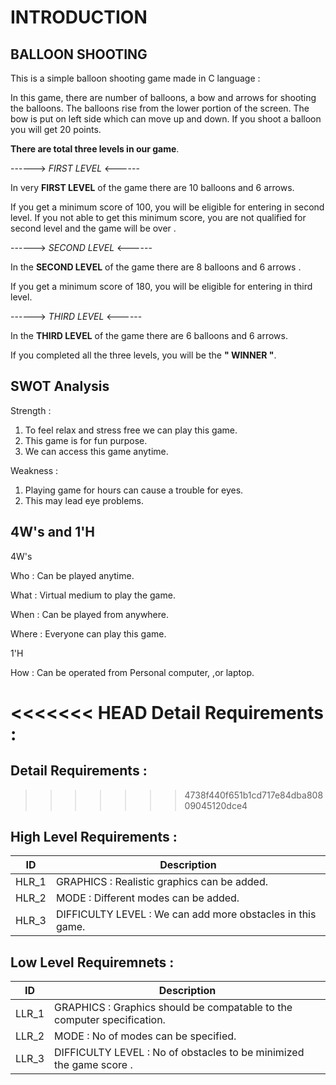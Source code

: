 
# INTRODUCTION 

## BALLOON SHOOTING

This is a simple balloon shooting game made in C language :

In this game, there are number of balloons, a bow and arrows for shooting the balloons. 
The balloons rise from the lower portion of the screen. 
The bow is put on left side which can move up and down. If you shoot a balloon you will get 20 points. 



**There are total three levels in our game**.


   ------>  *FIRST LEVEL*   <------
   
In very **FIRST LEVEL** of the game there are 10 balloons and 6 arrows.

If you get a minimum score of 100, you will be eligible for entering in second level. 
If you not able to get this minimum score, you are not qualified for second level and the game will be over . 

 
 ------>  *SECOND LEVEL*   <------

In the **SECOND LEVEL** of the game there are  8 balloons and 6 arrows .

If you get a minimum score of 180, you will be eligible for entering in third level.


   ------>  *THIRD LEVEL*   <------
 
 In the **THIRD LEVEL** of the game there are 6 balloons and 6 arrows.

If you completed all the three levels, you will be the **" WINNER "**.






## SWOT Analysis

 Strength :
1. To feel relax and  stress free we can play this game.
2. This game is for fun purpose.
3. We can access this game anytime.

Weakness :
1. Playing game for hours can cause a trouble for eyes.
2. This may lead eye problems.
 



## 4W's and 1'H

4W's

Who : Can be played anytime.


What : Virtual medium to  play the game.


When : Can be played from anywhere.


Where : Everyone can play this game.


1'H

How : Can be operated from Personal computer, ,or laptop.

      



<<<<<<< HEAD
**Detail Requirements** :
=======

## Detail Requirements :
>>>>>>> 4738f440f651b1cd717e84dba80809045120dce4

## High Level Requirements :
| ID | Description |
| --- | --- |
| HLR_1 | GRAPHICS : Realistic graphics can be added. |
| HLR_2 | MODE : Different modes can be added. |
| HLR_3 | DIFFICULTY LEVEL : We can add more obstacles in this game. |

## Low Level Requiremnets :
| ID | Description |
| --- | --- |
| LLR_1 | GRAPHICS : Graphics should be  compatable to the computer specification. |
| LLR_2 | MODE : No of modes can be specified. |
| LLR_3 | DIFFICULTY LEVEL : No of obstacles to be minimized the game score . |
